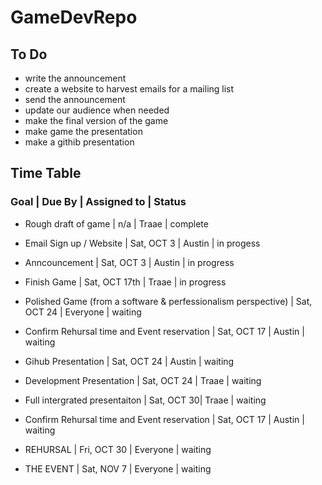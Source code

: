 # GameDevRepo

## To Do

- write the announcement
- create a website to harvest emails for a mailing list
- send the announcement
- update our audience when needed
- make the final version of the game
- make game the presentation
- make a githib presentation



## Time Table 

### Goal | Due By | Assigned to | Status

- Rough draft of game | n/a | Traae | complete

- Email Sign up / Website | Sat, OCT 3 | Austin | in progess

- Anncouncement | Sat, OCT 3 | Austin | in progress

- Finish Game | Sat, OCT 17th | Traae | in progress

- Polished Game (from a software & perfessionalism perspective) | Sat, OCT 24 | Everyone | waiting

- Confirm Rehursal time and Event reservation | Sat, OCT 17 | Austin | waiting

- Gihub Presentation | Sat, OCT 24 | Austin | waiting

- Development Presentation | Sat, OCT 24 | Traae | waiting

- Full intergrated presentaiton | Sat, OCT 30| Traae | waiting

- Confirm Rehursal time and Event reservation | Sat, OCT 17 | Austin | waiting

- REHURSAL | Fri, OCT 30 | Everyone | waiting

- THE EVENT | Sat, NOV 7 | Everyone | waiting
